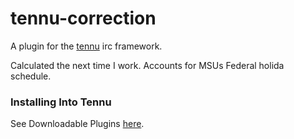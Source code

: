 # tennu-correction

A plugin for the [tennu](https://github.com/Tennu/tennu) irc framework.

Calculated the next time I work. Accounts for MSUs Federal holida schedule.

### Installing Into Tennu

See Downloadable Plugins [here](https://tennu.github.io/plugins/).
